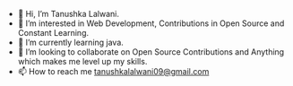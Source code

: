 - 👋 Hi, I’m  Tanushka Lalwani.
- 👀 I’m interested in Web Development, Contributions in Open Source and Constant Learning.
- 🌱 I’m currently learning java.  
- 💞️ I’m looking to collaborate on  Open Source Contributions and Anything which makes me level up my skills.
- 📫 How to reach me  tanushkalalwani09@gmail.com
